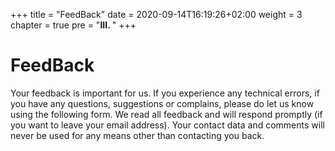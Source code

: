 +++
title = "FeedBack"
date = 2020-09-14T16:19:26+02:00
weight = 3
chapter = true
pre = "<b>III. </b>"
+++

# FeedBack

Your feedback is important for us. If you experience any technical errors, if you have any questions, suggestions or complains, please do let us know using the following form. We read all feedback and will respond promptly (if you want to leave your email address). Your contact data and comments will never be used for any means other than contacting you back.